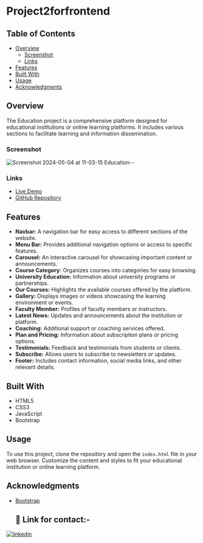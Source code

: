 # Project2forfrontend

## Table of Contents

- [Overview](#overview)
  - [Screenshot](#screenshot)
  - [Links](#links)
- [Features](#features)
- [Built With](#built-with)
- [Usage](#usage)
- [Acknowledgments](#acknowledgments)

## Overview

The Education project is a comprehensive platform designed for educational institutions or online learning platforms. It includes various sections to facilitate learning and information dissemination.

### Screenshot
![Screenshot 2024-05-04 at 11-03-15 Education--](https://github.com/manikandaraj-T-N/Project2forfrontend/assets/93505267/febf00fa-4b85-4dd5-bfdb-3825fd5f4e8e)


### Links

- [Live Demo](#) <!-- Insert link to live demo -->
- [GitHub Repository](#) <!-- Insert link to GitHub repository -->

## Features

- **Navbar:** A navigation bar for easy access to different sections of the website.
- **Menu Bar:** Provides additional navigation options or access to specific features.
- **Carousel:** An interactive carousel for showcasing important content or announcements.
- **Course Category:** Organizes courses into categories for easy browsing.
- **University Education:** Information about university programs or partnerships.
- **Our Courses:** Highlights the available courses offered by the platform.
- **Gallery:** Displays images or videos showcasing the learning environment or events.
- **Faculty Member:** Profiles of faculty members or instructors.
- **Latest News:** Updates and announcements about the institution or platform.
- **Coaching:** Additional support or coaching services offered.
- **Plan and Pricing:** Information about subscription plans or pricing options.
- **Testimonials:** Feedback and testimonials from students or clients.
- **Subscribe:** Allows users to subscribe to newsletters or updates.
- **Footer:** Includes contact information, social media links, and other relevant details.

## Built With

- HTML5
- CSS3
- JavaScript
- Bootstrap 

## Usage

To use this project, clone the repository and open the `index.html` file in your web browser. Customize the content and styles to fit your educational institution or online learning platform.

## Acknowledgments

- [Bootstrap](https://getbootstrap.com/)



  ## 🔗 Link for contact:-

[![linkedin](https://img.shields.io/badge/linkedin-0A66C2?style=for-the-badge&logo=linkedin&logoColor=white)](https://www.linkedin.com/in/manikandaraj-t-n-834189173/)
